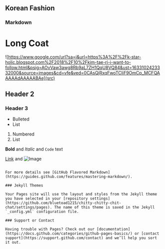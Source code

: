 ## Korean Fashion

### Markdown


# Long Coat
![https://www.google.com/url?sa=i&url=https%3A%2F%2Fk-star-holic.blogspot.com%2F2018%2F10%2Fkim-tae-ri-i-want-to-follow.html&psig=AOvVaw3awg8Rb9aL7ZH1QqU8VQ84&ust=1633102423332000&source=images&cd=vfe&ved=0CAsQjRxqFwoTCIiF9OmCp_MCFQAAAAAdAAAAABAe](src)
## Header 2
### Header 3

- Bulleted
- List

1. Numbered
2. List

**Bold** and _Italic_ and `Code` text

[Link](url) and ![Image](src)
```

For more details see [GitHub Flavored Markdown](https://guides.github.com/features/mastering-markdown/).

### Jekyll Themes

Your Pages site will use the layout and styles from the Jekyll theme you have selected in your [repository settings](https://github.com/bluetoad1215/chitty-chitty-chit-chat/settings/pages). The name of this theme is saved in the Jekyll `_config.yml` configuration file.

### Support or Contact

Having trouble with Pages? Check out our [documentation](https://docs.github.com/categories/github-pages-basics/) or [contact support](https://support.github.com/contact) and we’ll help you sort it out.
